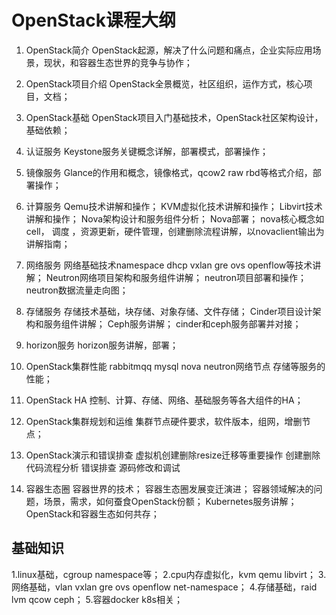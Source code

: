 # OpenStack课程大纲

1. OpenStack简介
   OpenStack起源，解决了什么问题和痛点，企业实际应用场景，现状，和容器生态世界的竞争与协作；

2. OpenStack项目介绍
   OpenStack全景概览，社区组织，运作方式，核心项目，文档；

3. OpenStack基础
   OpenStack项目入门基础技术，OpenStack社区架构设计，基础依赖；

4. 认证服务
   Keystone服务关键概念详解，部署模式，部署操作；

5. 镜像服务
Glance的作用和概念，镜像格式，qcow2 raw rbd等格式介绍，部署操作；

6. 计算服务
Qemu技术讲解和操作；
KVM虚拟化技术讲解和操作；
Libvirt技术讲解和操作；
Nova架构设计和服务组件分析；
Nova部署；
nova核心概念如cell， 调度 ，资源更新，硬件管理，创建删除流程讲解，以novaclient输出为讲解指南；

7. 网络服务
 网络基础技术namespace dhcp vxlan gre ovs openflow等技术讲解；
 Neutron网络项目架构和服务组件讲解；
 neutron项目部署和操作；
 neutron数据流量走向图；

8. 存储服务
存储技术基础，块存储、对象存储、文件存储；
Cinder项目设计架构和服务组件讲解；
Ceph服务讲解；
cinder和ceph服务部署并对接；

9. horizon服务
horizon服务讲解，部署；

10. OpenStack集群性能
rabbitmqq mysql nova neutron网络节点 存储等服务的性能；

11. OpenStack HA
 控制、计算、存储、网络、基础服务等各大组件的HA；

12. OpenStack集群规划和运维
集群节点硬件要求，软件版本，组网，增删节点；

13. OpenStack演示和错误排查
 虚拟机创建删除resize迁移等重要操作
 创建删除代码流程分析
 错误排查
 源码修改和调试

14. 容器生态圈
容器世界的技术；
容器生态圈发展变迁演进；
容器领域解决的问题，场景，需求，如何蚕食OpenStack份额；
Kubernetes服务讲解；
OpenStack和容器生态如何共存；

## 基础知识
1.linux基础，cgroup namespace等；
2.cpu内存虚拟化，kvm qemu libvirt；
3.网络基础，vlan vxlan gre ovs openflow net-namespace；
4.存储基础，raid lvm qcow ceph；
5.容器docker k8s相关；



